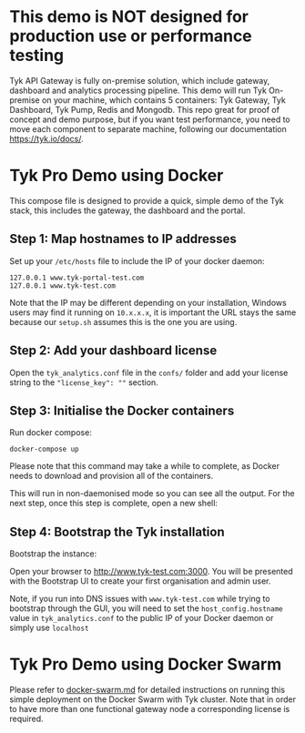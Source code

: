 # This demo is NOT designed for production use or performance testing
Tyk API Gateway is fully on-premise solution, which include gateway, dashboard and analytics processing pipeline.
This demo will run Tyk On-premise on your machine, which contains 5 containers: Tyk Gateway, Tyk Dashboard, Tyk Pump, Redis and Mongodb.
This repo great for proof of concept and demo purpose, but if you want test performance, you need to move each component to separate machine, following our documentation https://tyk.io/docs/.

# Tyk Pro Demo using Docker

This compose file is designed to provide a quick, simple demo of the Tyk stack, this includes the gateway, the dashboard and the portal.

## Step 1: Map hostnames to IP addresses

Set up your `/etc/hosts` file to include the IP of your docker daemon:

```
127.0.0.1 www.tyk-portal-test.com
127.0.0.1 www.tyk-test.com
```

Note that the IP may be different depending on your installation, Windows users may find it running on `10.x.x.x`, it is important the URL stays the same because our `setup.sh` assumes this is the one you are using.

## Step 2: Add your dashboard license

Open the `tyk_analytics.conf` file in the `confs/` folder and add your license string to the `"license_key": ""` section.

## Step 3: Initialise the Docker containers

Run docker compose:

```
docker-compose up
```

Please note that this command may take a while to complete, as Docker needs to download and provision all of the containers.

This will run in non-daemonised mode so you can see all the output. For the next step, once this step is complete, open a new shell:

## Step 4: Bootstrap the Tyk installation

Bootstrap the instance:

Open your browser to http://www.tyk-test.com:3000.  You will be presented with the Bootstrap UI to create your first organisation and admin user.

Note, if you run into DNS issues with `www.tyk-test.com` while trying to bootstrap through the GUI, you will need to set the `host_config.hostname` value in `tyk_analytics.conf` to the public IP of your Docker daemon or simply use `localhost`

# Tyk Pro Demo using Docker Swarm

Please refer to [docker-swarm.md](docker-swarm.md) for detailed instructions on running this simple deployment on the Docker Swarm with Tyk cluster. Note that in order to have more than one functional gateway node a corresponding license is required.
